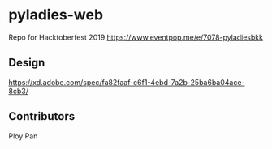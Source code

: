 # pyladies-web
Repo for Hacktoberfest 2019 https://www.eventpop.me/e/7078-pyladiesbkk

## Design
https://xd.adobe.com/spec/fa82faaf-c6f1-4ebd-7a2b-25ba6ba04ace-8cb3/
## Contributors
Ploy
Pan

